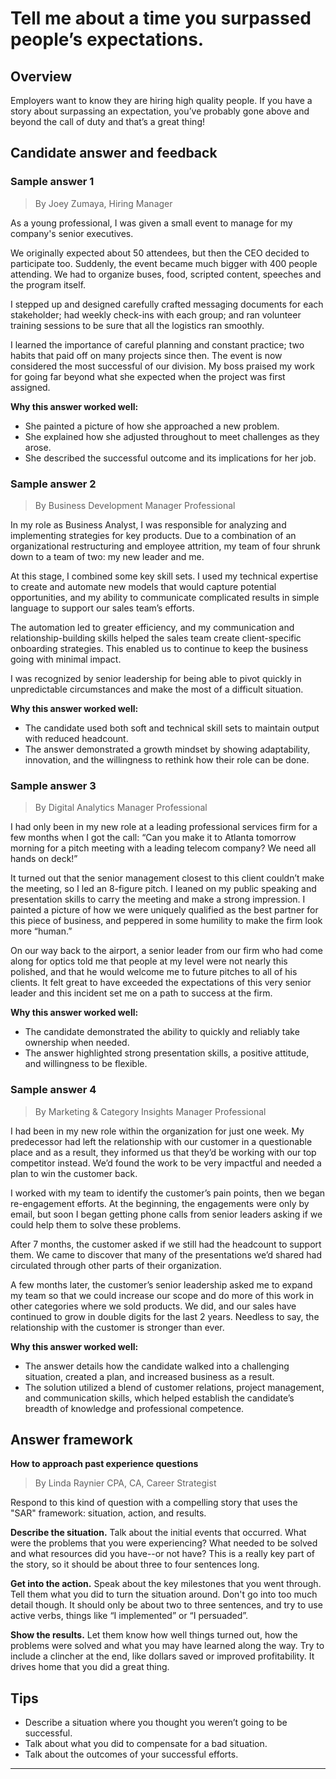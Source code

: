 # Tell me about a time you surpassed people’s expectations.

## Overview
Employers want to know they are hiring high quality people. If you have a story about surpassing an expectation, you’ve probably gone above and beyond the call of duty and that’s a great thing!

## Candidate answer and feedback

### Sample answer 1
> By Joey Zumaya, Hiring Manager

As a young professional, I was given a small event to manage for my company's senior executives.

We originally expected about 50 attendees, but then the CEO decided to participate too. Suddenly, the event became much bigger with 400 people attending. We had to organize buses, food, scripted content, speeches and the program itself.

I stepped up and designed carefully crafted messaging documents for each stakeholder; had weekly check-ins with each group; and ran volunteer training sessions to be sure that all the logistics ran smoothly.

I learned the importance of careful planning and constant practice; two habits that paid off on many projects since then. The event is now considered the most successful of our division. My boss praised my work for going far beyond what she expected when the project was first assigned.

**Why this answer worked well:**

* She painted a picture of how she approached a new problem.
* She explained how she adjusted throughout to meet challenges as they arose.
* She described the successful outcome and its implications for her job.

### Sample answer 2
> By Business Development Manager Professional

In my role as Business Analyst, I was responsible for analyzing and implementing strategies for key products. Due to a combination of an organizational restructuring and employee attrition, my team of four shrunk down to a team of two: my new leader and me.

At this stage, I combined some key skill sets. I used my technical expertise to create and automate new models that would capture potential opportunities, and my ability to communicate complicated results in simple language to support our sales team’s efforts.

The automation led to greater efficiency, and my communication and relationship-building skills helped the sales team create client-specific onboarding strategies. This enabled us to continue to keep the business going with minimal impact.

I was recognized by senior leadership for being able to pivot quickly in unpredictable circumstances and make the most of a difficult situation.

**Why this answer worked well:**

* The candidate used both soft and technical skill sets to maintain output with reduced headcount.
* The answer demonstrated a growth mindset by showing adaptability, innovation, and the willingness to rethink how their role can be done.

### Sample answer 3
> By Digital Analytics Manager Professional

I had only been in my new role at a leading professional services firm for a few months when I got the call: “Can you make it to Atlanta tomorrow morning for a pitch meeting with a leading telecom company? We need all hands on deck!”

It turned out that the senior management closest to this client couldn’t make the meeting, so I led an 8-figure pitch. I leaned on my public speaking and presentation skills to carry the meeting and make a strong impression. I painted a picture of how we were uniquely qualified as the best partner for this piece of business, and peppered in some humility to make the firm look more “human.”

On our way back to the airport, a senior leader from our firm who had come along for optics told me that people at my level were not nearly this polished, and that he would welcome me to future pitches to all of his clients. It felt great to have exceeded the expectations of this very senior leader and this incident set me on a path to success at the firm.

**Why this answer worked well:**

* The candidate demonstrated the ability to quickly and reliably take ownership when needed.
* The answer highlighted strong presentation skills, a positive attitude, and willingness to be flexible.

### Sample answer 4
> By Marketing & Category Insights Manager Professional

I had been in my new role within the organization for just one week. My predecessor had left the relationship with our customer in a questionable place and as a result, they informed us that they’d be working with our top competitor instead. We’d found the work to be very impactful and needed a plan to win the customer back.

I worked with my team to identify the customer’s pain points, then we began re-engagement efforts. At the beginning, the engagements were only by email, but soon I began getting phone calls from senior leaders asking if we could help them to solve these problems.

After 7 months, the customer asked if we still had the headcount to support them. We came to discover that many of the presentations we’d shared had circulated through other parts of their organization.

A few months later, the customer’s senior leadership asked me to expand my team so that we could increase our scope and do more of this work in other categories where we sold products. We did, and our sales have continued to grow in double digits for the last 2 years. Needless to say, the relationship with the customer is stronger than ever.

**Why this answer worked well:**

* The answer details how the candidate walked into a challenging situation, created a plan, and increased business as a result.
* The solution utilized a blend of customer relations, project management, and communication skills, which helped establish the candidate’s breadth of knowledge and professional competence.

## Answer framework

**How to approach past experience questions**

> By Linda Raynier CPA, CA, Career Strategist

Respond to this kind of question with a compelling story that uses the "SAR" framework: situation, action, and results.

**Describe the situation.** Talk about the initial events that occurred. What were the problems that you were experiencing? What needed to be solved and what resources did you have--or not have? This is a really key part of the story, so it should be about three to four sentences long.

**Get into the action.** Speak about the key milestones that you went through. Tell them what you did to turn the situation around. Don't go into too much detail though. It should only be about two to three sentences, and try to use active verbs, things like “I implemented” or “I persuaded”.

**Show the results.** Let them know how well things turned out, how the problems were solved and what you may have learned along the way. Try to include a clincher at the end, like dollars saved or improved profitability. It drives home that you did a great thing.

## Tips
* Describe a situation where you thought you weren’t going to be successful.
* Talk about what you did to compensate for a bad situation.
* Talk about the outcomes of your successful efforts.

---